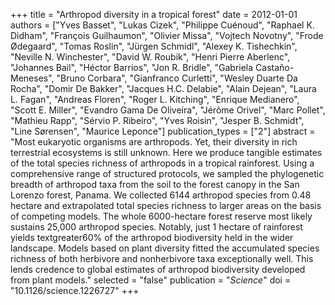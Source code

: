 +++
title = "Arthropod diversity in a tropical forest"
date = 2012-01-01
authors = ["Yves Basset", "Lukas Cizek", "Philippe Cuénoud", "Raphael K. Didham", "François Guilhaumon", "Olivier Missa", "Vojtech Novotny", "Frode Ødegaard", "Tomas Roslin", "Jürgen Schmidl", "Alexey K. Tishechkin", "Neville N. Winchester", "David W. Roubik", "Henri Pierre Aberlenc", "Johannes Bail", "Héctor Barrios", "Jon R. Bridle", "Gabriela Castaño-Meneses", "Bruno Corbara", "Gianfranco Curletti", "Wesley Duarte Da Rocha", "Domir De Bakker", "Jacques H.C. Delabie", "Alain Dejean", "Laura L. Fagan", "Andreas Floren", "Roger L. Kitching", "Enrique Medianero", "Scott E. Miller", "Evandro Gama De Oliveira", "Jérôme Orivel", "Marc Pollet", "Mathieu Rapp", "Sérvio P. Ribeiro", "Yves Roisin", "Jesper B. Schmidt", "Line Sørensen", "Maurice Leponce"]
publication_types = ["2"]
abstract = "Most eukaryotic organisms are arthropods. Yet, their diversity in rich terrestrial ecosystems is still unknown. Here we produce tangible estimates of the total species richness of arthropods in a tropical rainforest. Using a comprehensive range of structured protocols, we sampled the phylogenetic breadth of arthropod taxa from the soil to the forest canopy in the San Lorenzo forest, Panama. We collected 6144 arthropod species from 0.48 hectare and extrapolated total species richness to larger areas on the basis of competing models. The whole 6000-hectare forest reserve most likely sustains 25,000 arthropod species. Notably, just 1 hectare of rainforest yields textgreater60% of the arthropod biodiversity held in the wider landscape. Models based on plant diversity fitted the accumulated species richness of both herbivore and nonherbivore taxa exceptionally well. This lends credence to global estimates of arthropod biodiversity developed from plant models."
selected = "false"
publication = "*Science*"
doi = "10.1126/science.1226727"
+++

